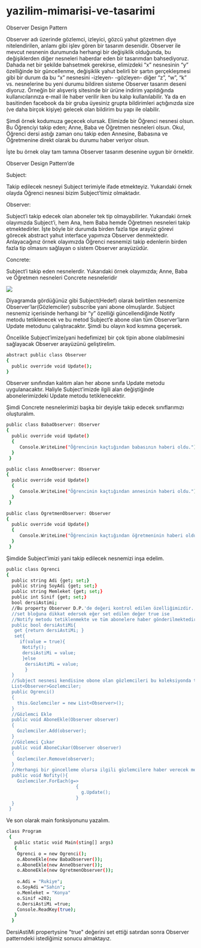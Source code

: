 # yazilim-mimarisi-ve-tasarimi
Observer Design Pattern

Observer adı üzerinde gözlemci, izleyici, gözcü yahut gözetmen diye nitelendirilen, anlamı gibi işlev gören bir tasarım desenidir. Observer ile mevcut nesnenin durumunda herhangi bir değişiklik olduğunda, bu değişiklerden diğer nesneleri haberdar eden bir tasarımdan bahsediyoruz. Dahada net bir şekilde bahsetmek gerekirse, elimizdeki “x” nesnesinin “y” özelliğinde bir güncellenme, değişiklik yahut belirli bir şartın gerçekleşmesi gibi bir durum da  bu “x” nesnesini -izleyen- -gözleyen- diğer “z”, “w”, “k” vs. nesnelerine bu yeni durumu bildiren sisteme Observer tasarım deseni diyoruz. Örneğin bir alışveriş sitesinde bir ürüne indirim yapıldığında kullanıcılarınıza e-mail ile haber verilir iken bu kalıp kullanılabilir. Ya da en basitinden facebook da bir gruba üyesiniz grupta bildirimleri açtığınızda size (ve daha birçok kişiye) gelecek olan bildirim bu yapı ile olabilir.

Şimdi örnek kodumuza geçecek olursak. Elimizde bir Öğrenci nesnesi olsun. Bu Öğrenciyi takip eden; Anne, Baba ve Öğretmen nesneleri olsun. Okul, Öğrenci dersi astığı zaman onu takip eden Annesine, Babasına ve Öğretmenine direkt olarak bu durumu haber veriyor olsun.

İşte bu örnek olay tam tamına Observer tasarım desenine uygun bir örnektir. 

Observer Design Pattern’de

Subject:

Takip edilecek nesneyi Subject terimiyle ifade etmekteyiz. Yukarıdaki örnek olayda Öğrenci nesnesi bizim Subject’timiz olmaktadır.

Observer:

Subject’i takip edecek olan aboneler tek tip olmayabilirler. Yukarıdaki örnek olayımızda Subject’i, hem Ana, hem Baba hemde Öğretmen nesneleri takip etmektedirler. İşte böyle bir durumda birden fazla tipe arayüz görevi görecek abstract yahut interface yapımıza Observer denmektedir. Anlayacağınız örnek olayımızda Öğrenci nesnemizi takip edenlerin birden fazla tip olmasını sağlayan o sistem Observer arayüzüdür.

Concrete:

Subject’i takip eden nesnelerdir. Yukarıdaki örnek olayımızda; Anne, Baba ve Öğretmen nesneleri Concrete nesneleridir




![](https://www.gencayyildiz.com/blog/wp-content/uploads/2016/04/C-Observer-Design-PatternObserver-Tasar%C4%B1m-Deseni.png)

Diyagramda gördüğünüz gibi Subject(Hedef) olarak belirtilen nesnemize Observer’lar(Gözlemciler) subscribe yani abone olmuşlardır. Subject nesnemiz içerisinde herhangi bir “y” özelliği güncellendiğinde Notify metodu tetiklenecek ve bu metod Subject’e abone olan tüm Observer’ların Update metodunu çalıştıracaktır. Şimdi bu olayın kod kısmına geçersek.

Öncelikle Subject’imize(yani hedefimize) bir çok tipin abone olabilmesini sağlayacak Observer arayüzünü geliştirelim.

```sh
abstract public class Observer
{ 
  public override void Update(); 
}
 ```
    
Observer sınıfından kalıtım alan her abone sınıfa Update metodu uygulanacaktır. Haliyle Subject’imizde ilgili alan değiştiğinde abonelerimizdeki Update metodu tetiklenecektir.

Şimdi Concrete nesnelerimizi başka bir deyişle takip edecek sınıflarımızı oluşturalım.

```sh
public class BabaObserver: Observer
{ 
  public override void Update()
  {
     Console.WriteLine("Öğrencinin kaçtığından babasının haberi oldu.");
  }
 }  
```

```sh
public class AnneObserver: Observer
{ 
  public override void Update()
  {
     Console.WriteLine("Öğrencinin kaçtığından annesinin haberi oldu.");
  }
 }  
```

```sh
public class OgretmenObserver: Observer
{ 
  public override void Update()
  {
     Console.WriteLine("Öğrencinin kaçtığından öğretmeninin haberi oldu.");
  }
 }  
```

Şimdide Subject'imizi yani takip edilecek nesnemizi inşa edelim.

```sh
public class Ogrenci
{
  public string Adi {get; set;}
  public string SoyAdi {get; set;}
  public string Memleket {get; set;}
  public int Sinif {get; set;}
  bool dersiAstimi;
  //Bu property Observer D.P.'de değeri kontrol edilen özelliğimizdir.
  //set bloğuna dikkat edersek eğer set edilen değer true ise
  //Notify metodu tetiklenmekte ve tüm abonelere haber gönderilmektedir
  public bool dersiAstiMi{
   get {return dersiAstiMi; }
   set{ 
     if(value = true){
      Notify();
      dersiAstiMi = value;
      }else
       dersiAstiMi = value;
       }
  }
  //Subject nesnesi kendisine obone olan gözlemcileri bu koleksiyonda tutacaktır.
  List<Observer>Gozlemciler;
  public Ogrenci()
  {
    this.Gozlemciler = new List<Observer>();
  }
  //Gözlemci Ekle 
  public void AboneEkle(Observer observer)
  { 
    Gozlemciler.Add(observer);
  }
  //Gözlemci Çıkar
  public void AboneCıkar(Observer observer)
  { 
    Gozlemciler.Remove(observer);
  }
  //Herhangi bir güncelleme olursa ilgili gözlemcilere haber verecek metodumuzdur.
  public void Nofity(){
    Gozlemciler.ForEach(g=>
                          { 
                            g.Update();
                          }
  }
 } 
 ```
 
 
 Ve son olarak main fonksiyonunu yazalım.
 ```sh
 class Program
  {
    public static void Main(sting[] args)
    {
     Ogrenci o = new Ogrenci();
     o.AboneEkle(new BabaObserver());
     o.AboneEkle(new AnneObserver());
     o.AboneEkle(new OgretmenObserver());
     
     o.Adi = "Rukiye";
     o.SoyAdi ="Sahin";
     o.Memleket = "Konya"
     o.Sinif =202;
     o.DersiAstiMi =true;
     Console.ReadKey(true);
    }
   }
  ```
  
 DersiAstiMi propertysine "true" değerini set ettiği satırdan sonra Observer patterndeki istediğimiz sonucu almaktayız.
 

